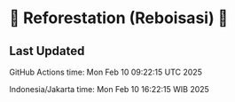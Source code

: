 
# 🌳 Reforestation (Reboisasi) 🌲

## Last Updated

GitHub Actions time: Mon Feb 10 09:22:15 UTC 2025

Indonesia/Jakarta time: Mon Feb 10 16:22:15 WIB 2025
